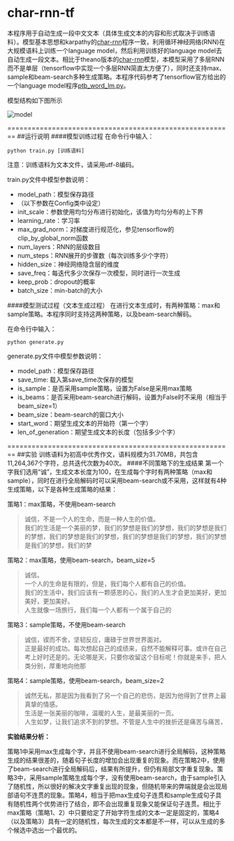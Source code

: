 # char-rnn-tf
本程序用于自动生成一段中文文本（具体生成文本的内容和形式取决于训练语料）。模型基本思想和karpathy的[char-rnn](https://github.com/karpathy/char-rnn)程序一致，利用循环神经网络(RNN)在大规模语料上训练一个language model，然后利用训练好的language model去自动生成一段文本。相比于theano版本的[char-rnn](https://github.com/hit-computer/char-rnn)模型，本模型采用了多层RNN而不是单层（tensorflow中实现一个多层RNN简直太方便了），同时还支持max、sample和beam-search多种生成策略。本程序代码参考了tensorflow官方给出的一个language model程序[ptb_word_lm.py](https://github.com/tensorflow/models/blob/master/tutorials/rnn/ptb/ptb_word_lm.py)。

模型结构如下图所示

![model](model.jpg?raw=true "model")

========================================================
##运行说明
####模型训练过程
在命令行中输入：

    python train.py [训练语料]

注意：训练语料为文本文件，请采用utf-8编码。

train.py文件中模型参数说明：
- model_path：模型保存路径
- （以下参数在Config类中设定）
- init_scale：参数使用均匀分布进行初始化，该值为均匀分布的上下界
- learning_rate：学习率
- max_grad_norm：对梯度进行规范化，参见tensorflow的clip_by_global_norm函数 
- num_layers：RNN的层级数目
- num_steps：RNN展开的步骤数（每次训练多少个字符）
- hidden_size：神经网络隐含层的维度
- save_freq：每迭代多少次保存一次模型，同时进行一次生成
- keep_prob：dropout的概率
- batch_size：min-batch的大小

####模型测试过程（文本生成过程）
在进行文本生成时，有两种策略：max和sample策略。本程序同时支持这两种策略，以及beam-search解码。

在命令行中输入：

    python generate.py
    
generate.py文件中模型参数说明：
- model_path：模型保存路径
- save_time: 载入第save_time次保存的模型
- is_sample：是否采用sample策略，设置为False是采用max策略
- is_beams：是否采用beam-search进行解码，设置为False时不采用（相当于beam_size=1）
- beam_size：beam-search的窗口大小
- start_word：期望生成文本的开始符（第一个字）
- len_of_generation：期望生成文本的长度（包括多少个字）

========================================================
##实验
训练语料为初高中优秀作文，语料规模为31.70MB，共包含11,264,367个字符，总共迭代次数为40次。
####不同策略下的生成结果
第一个字我们选用“诚”，生成文本长度为100，在生成每个字时有两种策略（max和sample），同时在进行全局解码时可以采用beam-search或不采用，这样就有4种生成策略，以下是各种生成策略的结果：

策略1：max策略，不使用beam-search

>诚信，不是一个人的生命，而是一种人生的价值。  
>我们的生活是一个美丽的梦，我们的梦想是我们的梦想，我们的梦想是我们的梦想，我们的梦想是我们的梦想，我们的梦想是我们的梦想，我们的梦想是我们的梦想，我们的梦  

策略2：max策略，使用beam-search，beam_size=5

>诚信。  
>一个人的生命是有限的，但是，我们每个人都有自己的价值。  
>我们的生活中，我们应该有一颗感恩的心，我们的人生才会更加美好，更加美好，更加美好。  
>人生就像一场旅行，我们每一个人都有一个属于自己的  

策略3：sample策略，不使用beam-search

>诚信，锲而不舍，坚韧反应，庸碌于世界世界面对。  
>正是最好的成功。每次想起自己的成绩来，自然不能解释可事。或许在自己考上好时还是的。无论哪是天，只要你收留这个目标呢！你就是来手，把人类分别，厚重地向他那  

策略4：sample策略，使用beam-search，beam_size=2

>诚然无私，那是因为我看到了另一个自己的悲伤，是因为他得到了世界上最真挚的情感。  
>生活是一张美丽的咖啡，温暖的人生，是最美丽的一页。  
>人生如梦，让我们追求不到的梦想。不管是人生中的挫折还是痛苦与痛苦，  


**实验结果分析：**

策略1中采用max生成每个字，并且不使用beam-search进行全局解码，这种策略生成的结果很差的，随着句子长度的增加会出现重复的现象。而在策略2中，使用了beam-search进行全局解码后，结果有所提升，但仍有局部文字重复现象。策略3中，采用sample策略生成每个字，没有使用beam-search，由于sample引入了随机性，所以很好的解决文字重复出现的现象，但随机带来的弊端就是会出现局部语句不连贯的现象。策略4，相当于把max生成句子连贯和sample生成句子具有随机性两个优势进行了结合，即不会出现重复现象又能保证句子连贯。相比于max策略（策略1、2）中只要给定了开始字符生成的文本一定是固定的，策略4（以及策略3）具有一定的随机性，每次生成的文本都是不一样，可以从生成的多个候选中选出一个最优的。
